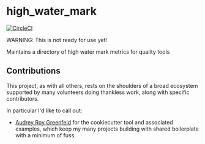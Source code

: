 # high_water_mark

[![CircleCI](https://circleci.com/gh/apiology/high_water_mark.svg?style=svg)](https://circleci.com/gh/apiology/high_water_mark)

WARNING: This is not ready for use yet!

Maintains a directory of high water mark metrics for quality tools

## Contributions

This project, as with all others, rests on the shoulders of a broad
ecosystem supported by many volunteers doing thankless work, along
with specific contributors.

In particular I'd like to call out:

* [Audrey Roy Greenfeld](https://github.com/audreyfeldroy) for the
  cookiecutter tool and associated examples, which keep my many
  projects building with shared boilerplate with a minimum of fuss.
